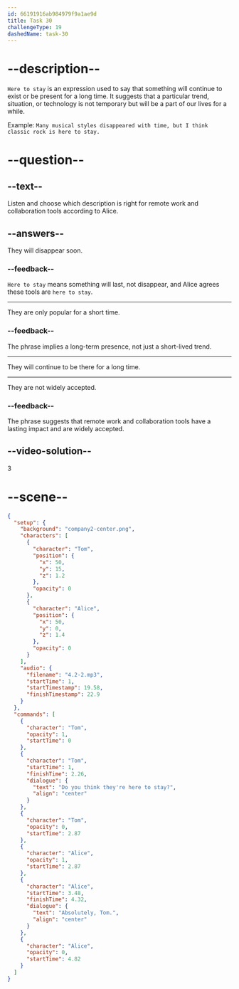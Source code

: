 ```yaml
---
id: 66191916ab984979f9a1ae9d
title: Task 30
challengeType: 19
dashedName: task-30
---
```


<!-- (Audio) Tom: Do you think they are here to stay? Alice: Absolutely, Tom. -->

# --description--

`Here to stay` is an expression used to say that something will continue to exist or be present for a long time. It suggests that a particular trend, situation, or technology is not temporary but will be a part of our lives for a while.

Example: `Many musical styles disappeared with time, but I think classic rock is here to stay.`

# --question--

## --text--

Listen and choose which description is right for remote work and collaboration tools according to Alice.

## --answers--

They will disappear soon.

### --feedback--

`Here to stay` means something will last, not disappear, and Alice agrees these tools are `here to stay`.

---

They are only popular for a short time.

### --feedback--

The phrase implies a long-term presence, not just a short-lived trend.

---

They will continue to be there for a long time.

---

They are not widely accepted.

### --feedback--

The phrase suggests that remote work and collaboration tools have a lasting impact and are widely accepted.

## --video-solution--

3

# --scene--

```json
{
  "setup": {
    "background": "company2-center.png",
    "characters": [
      {
        "character": "Tom",
        "position": {
          "x": 50,
          "y": 15,
          "z": 1.2
        },
        "opacity": 0
      },
      {
        "character": "Alice",
        "position": {
          "x": 50,
          "y": 0,
          "z": 1.4
        },
        "opacity": 0
      }
    ],
    "audio": {
      "filename": "4.2-2.mp3",
      "startTime": 1,
      "startTimestamp": 19.58,
      "finishTimestamp": 22.9
    }
  },
  "commands": [
    {
      "character": "Tom",
      "opacity": 1,
      "startTime": 0
    },
    {
      "character": "Tom",
      "startTime": 1,
      "finishTime": 2.26,
      "dialogue": {
        "text": "Do you think they're here to stay?",
        "align": "center"
      }
    },
    {
      "character": "Tom",
      "opacity": 0,
      "startTime": 2.87
    },
    {
      "character": "Alice",
      "opacity": 1,
      "startTime": 2.87
    },
    {
      "character": "Alice",
      "startTime": 3.48,
      "finishTime": 4.32,
      "dialogue": {
        "text": "Absolutely, Tom.",
        "align": "center"
      }
    },
    {
      "character": "Alice",
      "opacity": 0,
      "startTime": 4.82
    }
  ]
}
```
